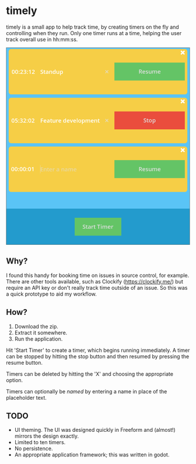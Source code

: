 # timely

timely is a small app to help track time, by creating timers on the fly and controlling when they run. Only one timer runs at a time, helping the user track overall use in hh:mm:ss.

![Title](Screenshots/timely.png)

## Why?

I found this handy for booking time on issues in source control, for example. There are other tools available, such as Clockify (<https://clockify.me/>) but require an API key or don't really track time outside of an issue. So this was a quick prototype to aid my workflow.

## How?

1. Download the zip.
2. Extract it somewhere.
3. Run the application.

Hit 'Start Timer' to create a timer, which begins running immediately. A timer can be stopped by hitting the stop button and then resumed by pressing the resume button.

Timers can be deleted by hitting the 'X' and choosing the appropriate option.

Timers can optionally be _named_ by entering a name in place of the placeholder text.

## TODO

- UI theming. The UI was designed quickly in Freeform and (almost!) mirrors the design exactly.
- Limited to ten timers.
- No persistence.
- An appropriate application framework; this was written in godot.
